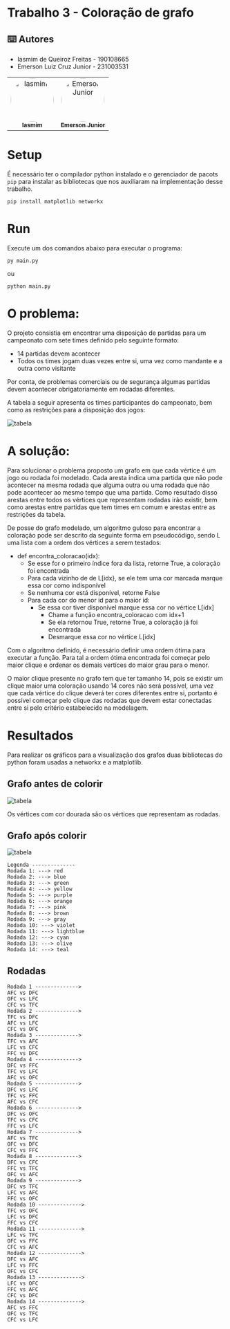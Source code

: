 # Trabalho 3 - Coloração de grafo

<h2>⌨️ Autores</h2>
<ul>
  <li>Iasmim de Queiroz Freitas - 190108665</li>
  <li>Emerson Luiz Cruz Junior - 231003531</li>
</ul>
<table>
  <tr>
    <td align="center"><a href="https://github.com/iasmimqf" target="_blank"><img style="border-radius: 50%;" src="https://github.com/iasmimqf.png" width="100px;" alt="Iasmim"/><br /><sub><b>Iasmim</b></sub></a><br /></td>
    <td align="center"><a href="https://github.com/EmersonJr" target="_blank"><img style="border-radius: 50%;" src="https://github.com/EmersonJr.png" width="100px;" alt="Emerson Junior"/><br /><sub><b>Emerson Junior</b></sub></a><br /></td>
</table>

# Setup

É necessário ter o compilador python instalado e o gerenciador de pacots `pip` para instalar as bibliotecas que nos auxiliaram na implementação desse trabalho.

```shell
pip install matplotlib networkx
```

# Run

Execute um dos comandos abaixo para executar o programa:


```shell
py main.py
```

ou


```shell
python main.py
```

# O problema:

O projeto consistia em encontrar uma disposição de partidas para um campeonato com sete times definido pelo seguinte formato:

- 14 partidas devem acontecer
- Todos os times jogam duas vezes entre si, uma vez como mandante e a outra como visitante

Por conta, de problemas comerciais ou de segurança algumas partidas devem acontecer obrigatoriamente em rodadas diferentes.

A tabela a seguir apresenta os times participantes do campeonato, bem como as restrições para a disposição dos jogos:

<img alt="tabela" src="./tabela_campeonato.png" />

# A solução:

Para solucionar o problema proposto um grafo em que cada vértice é um jogo ou rodada foi modelado. Cada aresta indica uma partida que não pode acontecer na mesma rodada que alguma outra ou uma rodada que não pode acontecer ao mesmo tempo que uma partida. Como resultado disso arestas entre todos os vértices que representam rodadas irão existir, bem como arestas entre partidas que tem times em comum e arestas entre as restrições da tabela.

De posse do grafo modelado, um algoritmo guloso para encontrar a coloração pode ser descrito da seguinte forma em pseudocódigo, sendo L uma lista com a ordem dos vértices a serem testados:

- def encontra_coloracao(idx):
  - Se esse for o primeiro índice fora da lista, retorne True, a coloração foi encontrada 
  - Para cada vizinho de de L[idx}, se ele tem uma cor marcada marque essa cor como indisponível
  - Se nenhuma cor está disponível, retorne False
  - Para cada cor do menor id para o maior id:
    - Se essa cor tiver disponível marque essa cor no vértice L[idx]
      - Chame a função encontra_coloracao com idx+1
      -  Se ela retornou True, retorne True, a coloração já foi encontrada
      -  Desmarque essa cor no vértice L[idx]

Com o algoritmo definido, é necessário definir uma ordem ótima para executar a função. Para tal a ordem ótima encontrada foi começar pelo maior clique e ordenar os demais vertíces do maior grau para o menor.

O maior clique presente no grafo tem que ter tamanho 14, pois se existir um clique maior uma coloração usando 14 cores não será possível, uma vez que cada vértice do clique deverá ter cores diferentes entre si, portanto é possível começar pelo clique das rodadas que devem estar conectadas entre si pelo critério estabelecido na modelagem.

# Resultados

Para realizar os gráficos para a visualização dos grafos duas bibliotecas do python foram usadas a networkx e a matplotlib.

## Grafo antes de colorir

<img alt="tabela" src="./grafo_pre_coloracao.png" />

Os vértices com cor dourada são os vértices que representam as rodadas.

## Grafo após colorir

<img alt="tabela" src="./grafo_pos_coloracao.png" />

```shell
Legenda --------------
Rodada 1: ---> red
Rodada 2: ---> blue
Rodada 3: ---> green
Rodada 4: ---> yellow
Rodada 5: ---> purple
Rodada 6: ---> orange
Rodada 7: ---> pink
Rodada 8: ---> brown
Rodada 9: ---> gray
Rodada 10: ---> violet
Rodada 11: ---> lightblue
Rodada 12: ---> cyan
Rodada 13: ---> olive
Rodada 14: ---> teal
```

## Rodadas

```shell
Rodada 1 -------------->
AFC vs DFC
OFC vs LFC
CFC vs TFC
Rodada 2 -------------->
TFC vs DFC
AFC vs LFC
CFC vs OFC
Rodada 3 -------------->
TFC vs AFC
LFC vs CFC
FFC vs DFC
Rodada 4 -------------->
DFC vs FFC
TFC vs LFC
AFC vs OFC
Rodada 5 -------------->
DFC vs LFC
TFC vs FFC
AFC vs CFC
Rodada 6 -------------->
DFC vs OFC
TFC vs CFC
FFC vs LFC
Rodada 7 -------------->
AFC vs TFC
OFC vs DFC
CFC vs FFC
Rodada 8 -------------->
DFC vs CFC
FFC vs TFC
OFC vs AFC
Rodada 9 -------------->
DFC vs TFC
LFC vs AFC
FFC vs OFC
Rodada 10 -------------->
TFC vs OFC
LFC vs DFC
FFC vs CFC
Rodada 11 -------------->
LFC vs TFC
OFC vs FFC
CFC vs AFC
Rodada 12 -------------->
DFC vs AFC
LFC vs FFC
OFC vs CFC
Rodada 13 -------------->
LFC vs OFC
FFC vs AFC
CFC vs DFC
Rodada 14 -------------->
AFC vs FFC
OFC vs TFC
CFC vs LFC
```
